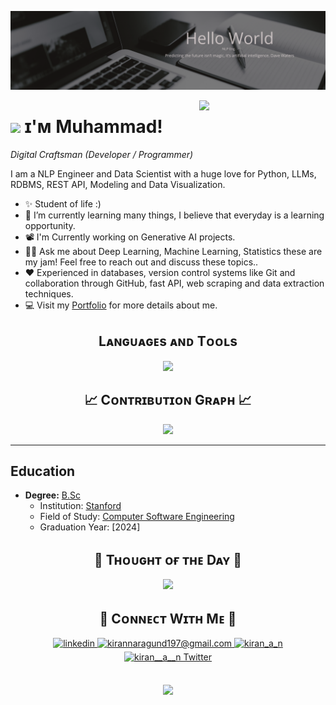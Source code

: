 <!--Banner1-->
![Muhammad Banner Image](./banner.png)

<!--Night Owl image-->
<div>
  <img align="right" width="40%" src="https://owlbertsio-resized.s3.amazonaws.com/Popper.psd.full.png">
</div>

<!--Header Name-->
# <img src="https://emojis.slackmojis.com/emojis/images/1531849430/4246/blob-sunglasses.gif?1531849430" width="30"/> ɪ'ᴍ Muhammad! 
*Digital Craftsman (Developer / Programmer)*
<br /> 

<!--Start Intro-->               
<p align="left">I am a NLP Engineer and Data Scientist with a huge love for Python, LLMs, RDBMS, REST API, Modeling and Data Visualization. </p>


- ✨ Student of life :)
- 🌱 I’m currently learning many things, I believe that everyday is a learning opportunity.
- 📽 I'm Currently working on Generative AI projects.
- 🙋‍♂️ Ask me about Deep Learning, Machine Learning, Statistics these are my jam! Feel free to reach out and discuss these topics..
- ❤ Experienced in databases, version control systems like Git and collaboration through GitHub, fast API, web scraping and data extraction techniques.
- 💻 Visit my [Portfolio](https://.github.io) for more details about me.

<!--Languages and Tools Section-->       
<h2 align="center">Lᴀɴɢᴜᴀɢᴇs ᴀɴᴅ Tᴏᴏʟs</h2> 
<p align="center">
<img width="500px"  src="https://skillicons.dev/icons?i=py,c,cpp,js,mysql,tensorflow,pytorch,opencv,sklearn,selenium,fastapi,mongo,git,vscode,pycharm,docker,aws,postman,html,css,linux,windows&perline=10"  />
</p>
<!-- <br /> -->

<!--Contribution Graph-->
<h2 align="center">📈 Cᴏɴᴛʀɪʙᴜᴛɪᴏɴ Gʀᴀᴘʜ 📈</h2>
<div align="center">
    <img src="https://github-readme-activity-graph.vercel.app/graph?username=Muhammad-Shah&bg_color=011627&color=79d3c3&line=c792ea&point=ffeb95&area=true&hide_border=false" border-radius="15">
</div>

---

## Education

- **Degree:** [B.Sc](https://www.university-website.com)
  - Institution: [Stanford](https://www.university-website.com)
  - Field of Study: [Computer Software Engineering](https://www.university-website.com/department)
  - Graduation Year: [2024]

<!--Dynamic Quote card updated everyday at 12 PM--> 
<h2 align="center">🌟 Tʜᴏᴜɢʜᴛ ᴏғ ᴛʜᴇ Dᴀʏ 🌟</h2>
<!--STARTS_HERE_QUOTE_CARD-->
<p align="center">
    <img src="https://readme-daily-quotes.vercel.app/api?author=Robin%20Sharma&quote=The%20smallest%20of%20actions%20is%20always%20better%20than%20the%20noblest%20of%20intentions.&theme=dark&bg_color=011627&author_color=ffeb95">
</p>

<!--Contact Section--> 

<h2 align="center">🤝 Cᴏɴɴᴇᴄᴛ Wɪᴛʜ Mᴇ 🤝 </h2>
<div align="center">
 <a href="https://www.linkedin.com/in/muhammad10/" target="_blank">
<img src=https://img.shields.io/badge/linkedin-%231E77B5.svg?&style=for-the-badge&logo=linkedin&logoColor=white alt=linkedin style="margin-bottom: 5px;" />
</a>
  
<a href="mailto:muhammadof9@gmail.com" target="_blank">
<img src="https://img.shields.io/badge/Gmail-D14836?style=for-the-badge&logo=gmail&logoColor=white" alt=kirannaragund197@gmail.com mail style="margin-bottom: 5px;" />
</a>

<a href="https://www.instagram.com/Muhammadof9-Shah" target="_blank">
<img src=https://img.shields.io/badge/Instagram-E4405F?style=for-the-badge&logo=instagram&logoColor=white alt=kiran_a_n Instagram style="margin-bottom: 5px;" />
</a>

<a href="https://twitter.com/muhammadof9-shah" target="_blank">
<img src="https://img.shields.io/badge/Twitter-1DA1F2?style=for-the-badge&logo=twitter&logoColor=white" alt="kiran__a__n Twitter" style="margin-bottom: 5px;" />
</a>
</div>
<br/>

<!--Footer--> 
<p align="center">
  <img src="https://capsule-render.vercel.app/api?type=waving&color=gradient&height=65&section=footer"/>
</p>

